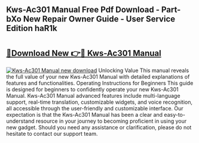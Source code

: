 ## Kws-Ac301 Manual Free Pdf Download - Part-bXo New Repair Owner Guide - User Service Edition haR1k

# <h2><a href="http://bc16202.oget.top/?id=Kws-Ac301+Manual">🔗Download New 👉🔴 Kws-Ac301 Manual</a></h2>

[![Kws-Ac301 Manual new download](https://i.imgur.com/5g1atiW.png)](http://bc16202.oget.top/?id=Kws-Ac301+Manual)
Unlocking Value This manual reveals the full value of your new Kws-Ac301 Manual with detailed explanations of features and functionalities. Operating Instructions for Beginners This guide is designed for beginners to confidently operate your new Kws-Ac301 Manual. Kws-Ac301 Manual advanced features include multi-language support, real-time translation, customizable widgets, and voice recognition, all accessible through the user-friendly and customizable interface. Our expectation is that the Kws-Ac301 Manual has been a clear and easy-to-understand resource in your journey to becoming proficient in using your new gadget. Should you need any assistance or clarification, please do not hesitate to contact our support team.
